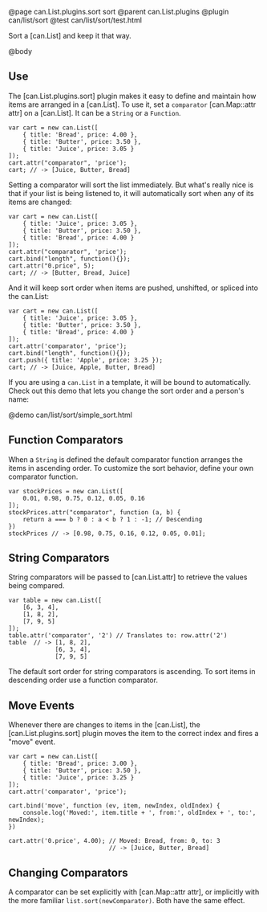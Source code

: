 @page can.List.plugins.sort sort
@parent can.List.plugins
@plugin can/list/sort
@test can/list/sort/test.html

Sort a [can.List] and keep it that way.

@body

## Use

The [can.List.plugins.sort] plugin makes it easy to define
and maintain how items are arranged in a [can.List]. To use it,
set a `comparator` [can.Map::attr attr] on a [can.List]. It can be a
`String` or a `Function`.

```
var cart = new can.List([
	{ title: 'Bread', price: 4.00 },
	{ title: 'Butter', price: 3.50 },
	{ title: 'Juice', price: 3.05 }
]);
cart.attr("comparator", 'price');
cart; // -> [Juice, Butter, Bread]
```

Setting a comparator will sort the list immediately. But what's really nice
is that if your list is being listened to, it will automatically sort when
any of its items are changed:

```
var cart = new can.List([
	{ title: 'Juice', price: 3.05 },
	{ title: 'Butter', price: 3.50 },
	{ title: 'Bread', price: 4.00 }
]);
cart.attr("comparator", 'price');
cart.bind("length", function(){});
cart.attr("0.price", 5);
cart; // -> [Butter, Bread, Juice]
```

And it will keep sort order when items are pushed, unshifted, or spliced into the can.List:

```
var cart = new can.List([
	{ title: 'Juice', price: 3.05 },
	{ title: 'Butter', price: 3.50 },
	{ title: 'Bread', price: 4.00 }
]);
cart.attr('comparator', 'price');
cart.bind("length", function(){});
cart.push({ title: 'Apple', price: 3.25 });
cart; // -> [Juice, Apple, Butter, Bread]
```

If you are using a `can.List` in a template, it will be bound to
automatically.  Check out this demo that lets you change the sort order
and a person's name:

@demo can/list/sort/simple_sort.html

## Function Comparators

When a `String` is defined the default comparator function
arranges the items in ascending order. To customize the sort behavior,
define your own comparator function.

```
var stockPrices = new can.List([
	0.01, 0.98, 0.75, 0.12, 0.05, 0.16
]);
stockPrices.attr("comparator", function (a, b) {
	return a === b ? 0 : a < b ? 1 : -1; // Descending
})
stockPrices // -> [0.98, 0.75, 0.16, 0.12, 0.05, 0.01];
```

## String Comparators

String comparators will be passed to [can.List.attr] to
retrieve the values being compared.

```
var table = new can.List([
	[6, 3, 4],
	[1, 8, 2],
	[7, 9, 5]
]);
table.attr('comparator', '2') // Translates to: row.attr('2')
table  // -> [1, 8, 2],
             [6, 3, 4],
             [7, 9, 5]
```

The default sort order for string comparators is ascending. To sort
items in descending order use a function comparator.

## Move Events

Whenever there are changes to items in the [can.List], the
[can.List.plugins.sort] plugin moves the item to the correct
index and fires a "move" event.

```
var cart = new can.List([
	{ title: 'Bread', price: 3.00 },
	{ title: 'Butter', price: 3.50 },
	{ title: 'Juice', price: 3.25 }
]);
cart.attr('comparator', 'price');

cart.bind('move', function (ev, item, newIndex, oldIndex) {
	console.log('Moved:', item.title + ', from:', oldIndex + ', to:', newIndex);
})

cart.attr('0.price', 4.00); // Moved: Bread, from: 0, to: 3
							// -> [Juice, Butter, Bread]
```

## Changing Comparators

A comparator can be set explicitly with [can.Map::attr attr], or implicitly
with the more familiar `list.sort(newComparator)`. Both have the same
effect.

